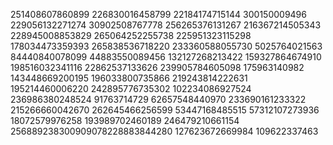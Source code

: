 251408607860899
226830016458799
22184174715144
300150009496
229056132271274
30902508767778
256265376131267
216367214505343
228945008853829
265064252255738
225951323115298
178034473359393
265838536718220
233360588055730
5025764021563
84440840078099
44883550089456
132127268213422
159327864674910
198516032341116
22862537133626
239905784605098
175963140982
143448669200195
196033800735866
219243814222631
195214460006220
242895776735302
102234086927524
236986380248524
91763714729
62657548440970
233690161233322
215266660042670
262645466256599
53447168485515
57312107273936
18072579976258
193989702460189
246479210661154
256889238300909078228883844280
127623672669984
109622337463
